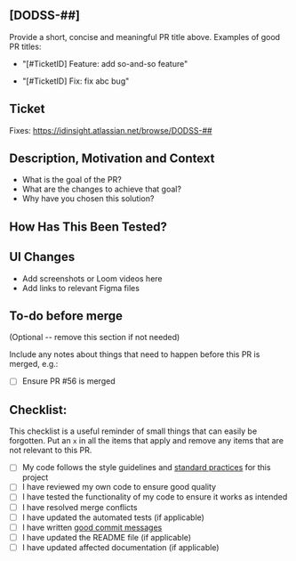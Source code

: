 ## [DODSS-##] <PR Title>

Provide a short, concise and meaningful PR title above. Examples of good PR titles:

- "[#TicketID] Feature: add so-and-so feature"

- "[#TicketID] Fix: fix abc bug"

## Ticket

Fixes: https://idinsight.atlassian.net/browse/DODSS-##

## Description, Motivation and Context

- What is the goal of the PR?
- What are the changes to achieve that goal?
- Why have you chosen this solution?

## How Has This Been Tested?

## UI Changes
- Add screenshots or Loom videos here
- Add links to relevant Figma files

## To-do before merge

(Optional -- remove this section if not needed)

Include any notes about things that need to happen before this PR is merged, e.g.:

- [ ] Ensure PR #56 is merged

## Checklist:

This checklist is a useful reminder of small things that can easily be forgotten.
Put an `x` in all the items that apply and remove any items that are not relevant to this PR.

- [ ] My code follows the style guidelines and [standard practices](https://idinsight.atlassian.net/wiki/spaces/DOD/pages/2199912628/Flask+Development+Standards) for this project
- [ ] I have reviewed my own code to ensure good quality
- [ ] I have tested the functionality of my code to ensure it works as intended
- [ ] I have resolved merge conflicts
- [ ] I have updated the automated tests (if applicable)
- [ ] I have written [good commit messages][1]
- [ ] I have updated the README file (if applicable)
- [ ] I have updated affected documentation (if applicable)

[1]: http://chris.beams.io/posts/git-commit/